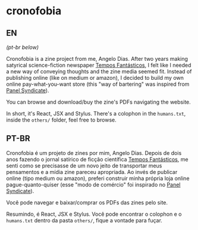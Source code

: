 # cronofobia

## EN

_(pt-br below)_

Cronofobia is a zine project from me, Angelo Dias. After two years making satyrical science-fiction newspaper [Tempos Fantásticos](http://www.temposfantasticos.com), I felt like I needed a new way of conveying thoughts and the zine media seemed fit. Instead of publishing online (like on medium or amazon), I decided to build my own online pay-what-you-want store (this "way of bartering" was inspired from [Panel Syndicate](http://panelsyndicate.com)).

You can browse and download/buy the zine's PDFs navigating the website.

In short, it's React, JSX and Stylus. There's a colophon in the `humans.txt`, inside the `others/` folder, feel free to browse.

## PT-BR

Cronofobia é um projeto de zines por mim, Angelo Dias. Depois de dois anos fazendo o jornal satírico de ficção científica [Tempos Fantásticos](http://www.temposfantasticos.com), me senti como se precisasse de um novo jeito de transportar meus pensamentos e a mídia zine pareceu apropriada. Ao invés de publicar online (tipo medium ou amazon), preferi construir minha própria loja online pague-quanto-quiser (esse "modo de comércio" foi inspirado no [Panel Syndicate](http://panelsyndicate.com)).

Você pode navegar e baixar/comprar os PDFs das zines pelo site.

Resumindo, é React, JSX e Stylus. Você pode encontrar o colophon e o `humans.txt` dentro da pasta `others/`, fique a vontade para fuçar.
